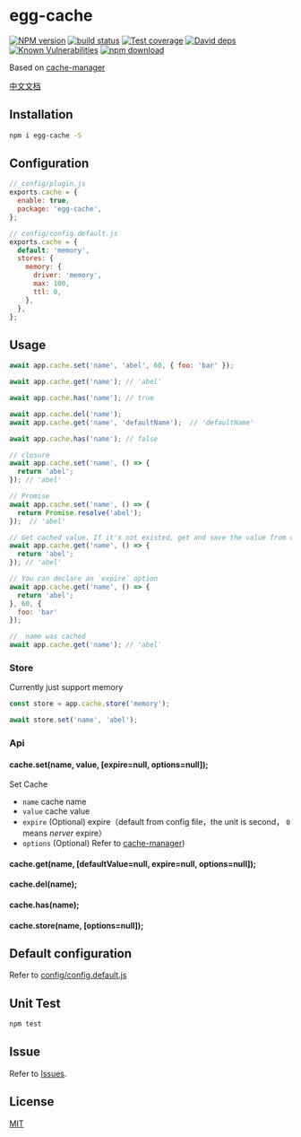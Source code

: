# egg-cache

[![NPM version][npm-image]][npm-url]
[![build status][travis-image]][travis-url]
[![Test coverage][codecov-image]][codecov-url]
[![David deps][david-image]][david-url]
[![Known Vulnerabilities][snyk-image]][snyk-url]
[![npm download][download-image]][download-url]

[npm-image]: https://img.shields.io/npm/v/egg-cache.svg?style=flat-square
[npm-url]: https://npmjs.org/package/egg-cache
[travis-image]: https://img.shields.io/travis/Runrioter/egg-cache.svg?style=flat-square
[travis-url]: https://travis-ci.org/Runrioter/egg-cache
[codecov-image]: https://img.shields.io/codecov/c/github/Runrioter/egg-cache.svg?style=flat-square
[codecov-url]: https://codecov.io/github/Runrioter/egg-cache?branch=master
[david-image]: https://img.shields.io/david/Runrioter/egg-cache.svg?style=flat-square
[david-url]: https://david-dm.org/Runrioter/egg-cache
[snyk-image]: https://snyk.io/test/npm/egg-cache/badge.svg?style=flat-square
[snyk-url]: https://snyk.io/test/npm/egg-cache
[download-image]: https://img.shields.io/npm/dm/egg-cache.svg?style=flat-square
[download-url]: https://npmjs.org/package/egg-cache

Based on [cache-manager](https://github.com/BryanDonovan/node-cache-manager)

[中文文档](README.zh_CN.md)

## Installation

```sh
npm i egg-cache -S
```

## Configuration

```js
// config/plugin.js
exports.cache = {
  enable: true,
  package: 'egg-cache',
};
```

```js
// config/config.default.js
exports.cache = {
  default: 'memory',
  stores: {
    memory: {
      driver: 'memory',
      max: 100,
      ttl: 0,
    },
  },
};
```
## Usage

```js
await app.cache.set('name', 'abel', 60, { foo: 'bar' });

await app.cache.get('name'); // 'abel'

await app.cache.has('name'); // true

await app.cache.del('name');
await app.cache.get('name', 'defaultName');  // 'defaultName'

await app.cache.has('name'); // false

// closure
await app.cache.set('name', () => {
  return 'abel';
}); // 'abel'

// Promise
await app.cache.set('name', () => {
  return Promise.resolve('abel');
});  // 'abel'

// Get cached value. If it's not existed, get and save the value from closure
await app.cache.get('name', () => {
  return 'abel';
}); // 'abel'

// You can declare an `expire` option
await app.cache.get('name', () => {
  return 'abel';
}, 60, {
  foo: 'bar'
});

//  name was cached
await app.cache.get('name'); // 'abel'
```

### Store

Currently just support memory

```js
const store = app.cache.store('memory');

await store.set('name', 'abel');
```

### Api

#### cache.set(name, value, [expire=null, options=null]);

Set Cache
 - `name` cache name
 - `value` cache value
 - `expire` (Optional) expire（default from config file，the unit is second， `0` means *nerver* expire）
 - `options` (Optional) Refer to [cache-manager](https://github.com/BryanDonovan/node-cache-manager/blob/master/lib/stores/memory.js#L14-L18))

#### cache.get(name, [defaultValue=null, expire=null, options=null]);

#### cache.del(name);

#### cache.has(name);

#### cache.store(name, [options=null]);

## Default configuration

Refer to [config/config.default.js](config/config.default.js)

## Unit Test

```sh
npm test
```

## Issue

Refer to [Issues](https://github.com/Runrioter/egg-cache/issues).

## License

[MIT](LICENSE)
